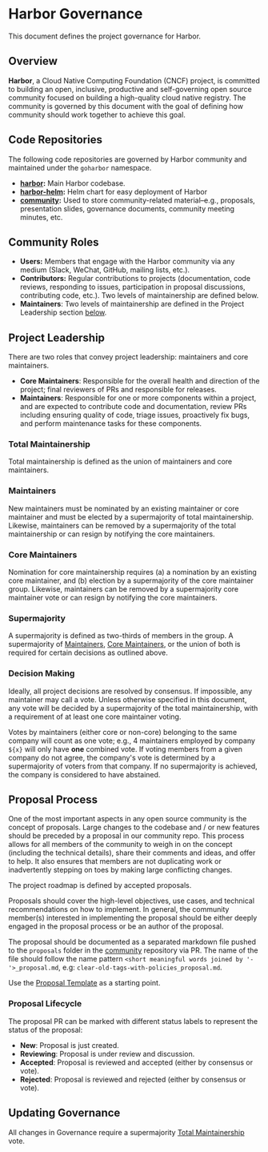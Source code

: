 # Harbor Governance

This document defines the project governance for Harbor.

## Overview

**Harbor**, a Cloud Native Computing Foundation (CNCF) project, is committed to building an open, inclusive, productive and self-governing open source community focused on building a high-quality cloud native registry. The community is governed by this document with the goal of defining how community should work together to achieve this goal.

## Code Repositories

The following code repositories are governed by Harbor community and maintained under the `goharbor` namespace.

* **[harbor](https://github.com/goharbor/harbor):** Main Harbor codebase.
* **[harbor-helm](https://github.com/goharbor/harbor-helm):** Helm chart for easy deployment of Harbor
* **[community](https://github.com/goharbor/community):** Used to store community-related material–e.g., proposals, presentation slides, governance documents, community meeting minutes, etc.

## Community Roles

* **Users:** Members that engage with the Harbor community via any medium (Slack, WeChat, GitHub, mailing lists, etc.).
* **Contributors:** Regular contributions to projects (documentation, code reviews, responding to issues, participation in proposal discussions, contributing code, etc.). Two levels of maintainership are defined below.
* **Maintainers**: Two levels of maintainership are defined in the Project Leadership section [below](#total-maintainership).

## Project Leadership

There are two roles that convey project leadership: maintainers and core maintainers.

* **Core Maintainers**: Responsible for the overall health and direction of the project; final reviewers of PRs and responsible for releases.
* **Maintainers**: Responsible for one or more components within a project, and are expected to contribute code and documentation, review PRs including ensuring quality of code, triage issues, proactively fix bugs, and perform maintenance tasks for these components.

### Total Maintainership

Total maintainership is defined as the union of maintainers and core maintainers.

### Maintainers

New maintainers must be nominated by an existing maintainer or core maintainer and must be elected by a supermajority of total maintainership. Likewise, maintainers can be removed by a supermajority of the total maintainership or can resign by notifying the core maintainers.

### Core Maintainers

Nomination for core maintainership requires (a) a nomination by an existing core maintainer, and (b) election by a supermajority of the core maintainer group. Likewise, maintainers can be removed by a supermajority core maintainer vote or can resign by notifying the core maintainers.

### Supermajority

A supermajority is defined as two-thirds of members in the group. A supermajority of [Maintainers](#maintainers), [Core Maintainers](#core-maintainers), or the union of both is required for certain decisions as outlined above.

### Decision Making

Ideally, all project decisions are resolved by consensus. If impossible, any maintainer may call a vote. Unless otherwise specified in this document, any vote will be decided by a supermajority of the total maintainership, with a requirement of at least one core maintainer voting.

Votes by maintainers (either core or non-core) belonging to the same company will count as one vote; e.g., 4 maintainers employed by company `${x}` will only have **one** combined vote. If voting members from a given company do not agree, the company's vote is determined by a supermajority of voters from that company. If no supermajority is achieved, the company is considered to have abstained.

## Proposal Process

One of the most important aspects in any open source community is the concept of proposals. Large changes to the codebase and / or new features should be preceded by a proposal in our community repo. This process allows for all members of the community to weigh in on the concept (including the technical details), share their comments and ideas, and offer to help. It also ensures that members are not duplicating work or inadvertently stepping on toes by making large conflicting changes.

The project roadmap is defined by accepted proposals.

Proposals should cover the high-level objectives, use cases, and technical recommendations on how to implement. In general, the community member(s) interested in implementing the proposal should be either deeply engaged in the proposal process or be an author of the proposal.

The proposal should be documented as a separated markdown file pushed to the `proposals` folder in the [community](https://github.com/goHarbor/community) repository via PR. The name of the file should follow the name pattern `<short meaningful words joined by '-'>_proposal.md`, e.g: `clear-old-tags-with-policies_proposal.md`.

Use the [Proposal Template](proposals/TEMPLATE.md) as a starting point.

### Proposal Lifecycle

The proposal PR can be marked with different status labels to represent the status of the proposal:

* **New**: Proposal is just created.
* **Reviewing**: Proposal is under review and discussion.
* **Accepted**: Proposal is reviewed and accepted (either by consensus or vote).
* **Rejected**: Proposal is reviewed and rejected (either by consensus or vote).

## Updating Governance

All changes in Governance require a supermajority [Total Maintainership](#total-maintainership) vote.
